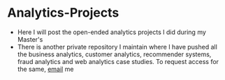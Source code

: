 # Analytics-Projects
- Here I will post the open-ended analytics projects I did during my Master's
- There is another private repository I maintain where I have pushed all the business analytics, customer analytics, recommender systems, fraud analytics and web analytics case studies. To request access for the same, [email](bentos.sheds_0j@icloud.com) me
